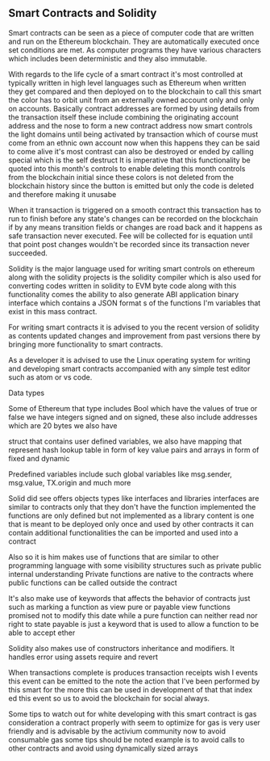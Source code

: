 ## Smart Contracts and Solidity

Smart contracts can be seen as a piece of computer code that are written and run on the Ethereum blockchain. They are  automatically executed once set conditions are met.
As computer programs they have various characters which includes been deterministic and they also immutable.

With regards to the life cycle of a smart contract it's most controlled at typically written in high level languages such as Ethereum when written they get compared and then deployed on to the blockchain to call this smart the color has to orbit unit from an externally owned account only and only on accounts. Basically contract addresses are formed by using details from the transaction itself these include combining the originating account address and the nose to form a new contract address now smart controls the light domains until being activated by transaction which of course must come from an ethnic own account now when this happens they can be said to come alive it's most contrast can also be destroyed or ended by calling special which is the self destruct It is imperative that this functionality be quoted into this month's controls to enable deleting this month controls from the blockchain initial since these colors is not deleted from the blockchain history since the button is emitted but only the code is deleted and therefore making it unusabe

When it transaction is triggered on a smooth contract this transaction has to run to finish before any state's changes can be recorded on the blockchain if by any means transition fields or changes are road back and it happens as safe transaction never executed. Fee will be collected for is equation until that point post changes wouldn't be recorded since its transaction never succeeded.

Solidity is the major language used for writing smart controls on ethereum along with the solidity projects is the solidity compiler which is also used for converting codes written in solidity to EVM byte code along with this functionality comes the ability to also generate ABI application binary interface which contains a JSON format s of the functions I'm variables that exist in this mass contract.

For writing smart contracts it is advised to you the recent version of solidity as contents updated changes and improvement from past versions there by bringing more functionality to smart contracts.

As a developer it is advised to use the Linux operating system for writing and developing smart contracts accompanied with any simple test editor such as atom or vs code.

Data types

Some of Ethereum that type includes Bool which have the values of true or false we have integers signed and on signed, these also include addresses which are 20 bytes we also have 

struct that contains user defined variables, we also have mapping that represent hash lookup table in form of key value pairs and arrays in form of fixed and dynamic

Predefined variables include such global variables like msg.sender, msg.value, TX.origin and much more

Solid did see offers objects types like interfaces and libraries interfaces are similar to contracts only that they don't have the function implemented the functions are only defined but not implemented as a library content is one that is meant to be deployed only once and used by other contracts it can contain additional functionalities the can be imported and used into a contract

Also so it is him makes use of functions that are similar to other programming language with some visibility structures such as private public internal understanding Private functions are native to the contracts where public functions can be called outside the contract

It's also make use of keywords that affects the behavior of contracts just such as marking a function as view pure or payable view functions promised not to modify this date while a pure function can neither read nor right to state payable is just a keyword that is used to allow a function to be able to accept ether

Solidity also makes use of constructors inheritance and modifiers. It handles error using assets require and revert

When transactions complete is produces transaction receipts wish I events this event can be emitted to the note the action that I've been performed by this smart for the more this can be used in development of that that index ed this event so us to avoid the blockchain for social always.

Some tips to watch out for white developing with this smart contract is gas consideration a contract properly with seem to optimize for gas is very user friendly and is advisable by the activium community now to avoid consumable gas some tips should be noted example is to avoid calls to other contracts and avoid using dynamically sized arrays
